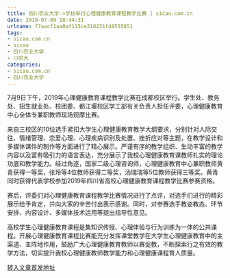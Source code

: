 ```yaml
---
title: 四川农业大学->学校举行心理健康教育课程教学比赛 | sicau.com.cn
date: 2019-07-09 18:44:31
urlname: f7aacf1aa0af115ce318231f48555851
tags: 
- sicau.com.cn
- sicau
- 四川农业大学
- 川农大
categories:
- sicau.com.cn
- 四川农业大学
---
```



7月9日下午，2019年心理健康教育课程教学比赛在成都校区举行。学生处、教务处、招生就业处、校团委、都江堰校区学工部有关负责人担任评委，心理健康教育中心全体专兼职教师现场观摩比赛。

来自三校区的10位选手紧扣大学生心理健康教育教学大纲要求，分别针对人际交往、情绪管理、恋爱心理、心理疾病识别及处置、挫折应对等主题，在教学设计和多媒体课件的制作等方面进行了精心展示。严谨有序的教学组织、生动丰富的教学内容以及富有吸引力的语言表达，充分展示了我校心理健康教育课教师扎实的理论功底和教学能力。经过角逐，国家二级心理咨询师，心理健康教育中心兼职教师黄青获得一等奖，张玲等4位教师获得二等奖，汤瑞瑞等5位教师获得三等奖。黄青同时获得代表学校参加2019年四川省高校心理健康教育课程教学比赛参赛资格。

赛后，评委们对心理健康教育课程教学比赛情况进行了点评，对选手们进行的精彩展示给予肯定，并向大家的辛苦付出表示感谢。同时，对参赛选手教姿教态、环节安排、内容设计、多媒体技术运用等提出指导性意见。

高校学生心理健康教育课程是集知识传授、心理体验与行为训练为一体的公共课程。开展心理健康教育课程比赛能充分发挥课堂教学在大学生心理健康教育中的主渠道、主阵地作用，鼓励广大心理健康教育教师以赛促教，不断探索行之有效的教学方法，切实提升我校心理健康教师教学能力和心理健康课程育人质量。





[转入文章首发地址](https://news.sicau.edu.cn/info/1078/52504.htm)